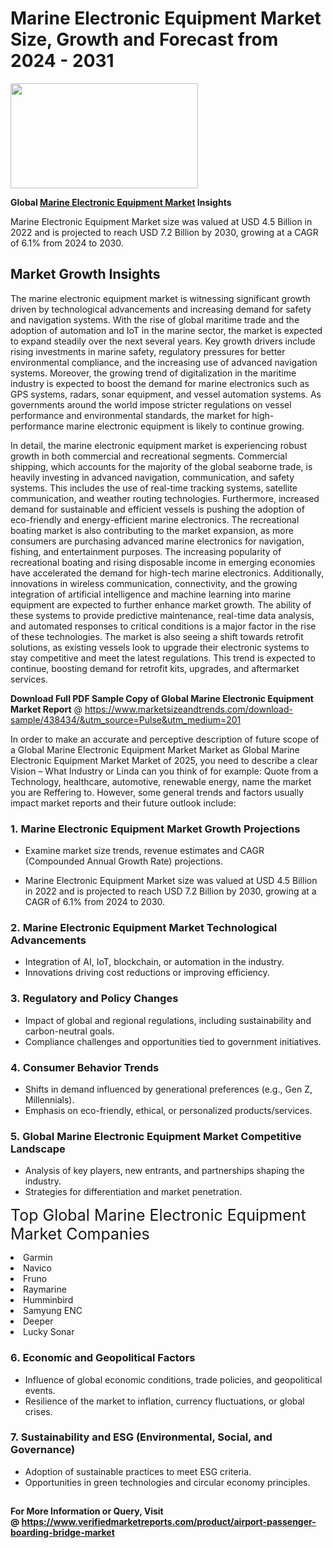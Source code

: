 <H1>Marine Electronic Equipment Market Size, Growth and Forecast from 2024 - 2031</H1><img class="aligncenter size-medium wp-image-584254" src="https://thirdeyenews.in/wp-content/uploads/2024/09/Global-Market-Research-300x168.jpeg" alt="" width="300" height="168" /><p><strong>Global&nbsp;<a href="https://www.marketsizeandtrends.com/download-sample/438434/&amp;utm_source=Pulse&amp;utm_medium=201">Marine Electronic Equipment Market</a> Insights</strong></p><p>Marine Electronic Equipment Market size was valued at USD 4.5 Billion in 2022 and is projected to reach USD 7.2 Billion by 2030, growing at a CAGR of 6.1% from 2024 to 2030.</p><p><h2>Market Growth Insights</h2> <p>The marine electronic equipment market is witnessing significant growth driven by technological advancements and increasing demand for safety and navigation systems. With the rise of global maritime trade and the adoption of automation and IoT in the marine sector, the market is expected to expand steadily over the next several years. Key growth drivers include rising investments in marine safety, regulatory pressures for better environmental compliance, and the increasing use of advanced navigation systems. Moreover, the growing trend of digitalization in the maritime industry is expected to boost the demand for marine electronics such as GPS systems, radars, sonar equipment, and vessel automation systems. As governments around the world impose stricter regulations on vessel performance and environmental standards, the market for high-performance marine electronic equipment is likely to continue growing. </p> <p>In detail, the marine electronic equipment market is experiencing robust growth in both commercial and recreational segments. Commercial shipping, which accounts for the majority of the global seaborne trade, is heavily investing in advanced navigation, communication, and safety systems. This includes the use of real-time tracking systems, satellite communication, and weather routing technologies. Furthermore, increased demand for sustainable and efficient vessels is pushing the adoption of eco-friendly and energy-efficient marine electronics. The recreational boating market is also contributing to the market expansion, as more consumers are purchasing advanced marine electronics for navigation, fishing, and entertainment purposes. The increasing popularity of recreational boating and rising disposable income in emerging economies have accelerated the demand for high-tech marine electronics. Additionally, innovations in wireless communication, connectivity, and the growing integration of artificial intelligence and machine learning into marine equipment are expected to further enhance market growth. The ability of these systems to provide predictive maintenance, real-time data analysis, and automated responses to critical conditions is a major factor in the rise of these technologies. The market is also seeing a shift towards retrofit solutions, as existing vessels look to upgrade their electronic systems to stay competitive and meet the latest regulations. This trend is expected to continue, boosting demand for retrofit kits, upgrades, and aftermarket services. </p><p><span class=""><strong>Download Full PDF Sample Copy of Global Marine Electronic Equipment Market Report</strong> @ <a href="https://www.marketsizeandtrends.com/download-sample/438434/&amp;utm_source=Pulse&amp;utm_medium=201" target="_blank">https://www.marketsizeandtrends.com/download-sample/438434/&amp;utm_source=Pulse&amp;utm_medium=201</a></span></p><p>In order to make an accurate and perceptive description of future scope of a Global&nbsp;Marine Electronic Equipment Market Market as Global&nbsp;Marine Electronic Equipment Market Market of 2025, you need to describe a clear Vision &ndash; What Industry or Linda can you think of for example: Quote from a Technology, healthcare, automotive, renewable energy, name the market you are Reffering to. However, some general trends and factors usually impact market reports and their future outlook include:</p><h3>1.&nbsp;<strong>Marine Electronic Equipment Market Growth Projections</strong></h3><ul><li>Examine market size trends, revenue estimates and CAGR (Compounded Annual Growth Rate) projections.</li><li><p>Marine Electronic Equipment Market size was valued at USD 4.5 Billion in 2022 and is projected to reach USD 7.2 Billion by 2030, growing at a CAGR of 6.1% from 2024 to 2030.</p></li></ul><h3>2.&nbsp;<strong>Marine Electronic Equipment Market Technological Advancements</strong></h3><ul><li>Integration of AI, IoT, blockchain, or automation in the industry.</li><li>Innovations driving cost reductions or improving efficiency.</li></ul><h3>3.&nbsp;<strong>Regulatory and Policy Changes</strong></h3><ul><li>Impact of global and regional regulations, including sustainability and carbon-neutral goals.</li><li>Compliance challenges and opportunities tied to government initiatives.</li></ul><h3>4.&nbsp;<strong>Consumer Behavior Trends</strong></h3><ul><li>Shifts in demand influenced by generational preferences (e.g., Gen Z, Millennials).</li><li>Emphasis on eco-friendly, ethical, or personalized products/services.</li></ul><h3>5.&nbsp;<strong>Global Marine Electronic Equipment Market Competitive Landscape</strong></h3><ul><li>Analysis of key players, new entrants, and partnerships shaping the industry.</li><li>Strategies for differentiation and market penetration.</li></ul><p data-pm-slice="1 1 []"><span style="color: inherit; font-family: inherit; font-size: 25px;">Top Global Marine Electronic Equipment Market Companies</span></p><div class="" data-test-id=""><p><li>Garmin</li><li> Navico</li><li> Fruno</li><li> Raymarine</li><li> Humminbird</li><li> Samyung ENC</li><li> Deeper</li><li> Lucky Sonar</li></p></div><h3>6.&nbsp;<strong>Economic and Geopolitical Factors</strong></h3><ul><li>Influence of global economic conditions, trade policies, and geopolitical events.</li><li>Resilience of the market to inflation, currency fluctuations, or global crises.</li></ul><h3>7.&nbsp;<strong>Sustainability and ESG (Environmental, Social, and Governance)</strong></h3><ul><li>Adoption of sustainable practices to meet ESG criteria.</li><li>Opportunities in green technologies and circular economy principles.</li></ul><h2><strong style="font-size: 14px;">For More Information or Query, Visit @&nbsp;</strong><a style="background-color: #ffffff; font-size: 14px;" href="https://www.marketsizeandtrends.com/report/marine-electronic-equipment-market/" target="_blank">https://www.verifiedmarketreports.com/product/airport-passenger-boarding-bridge-market</a></h2>
